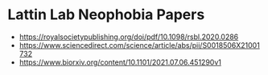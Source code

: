 # Lattin Lab Neophobia Papers

- https://royalsocietypublishing.org/doi/pdf/10.1098/rsbl.2020.0286
- https://www.sciencedirect.com/science/article/abs/pii/S0018506X21001732
- https://www.biorxiv.org/content/10.1101/2021.07.06.451290v1
